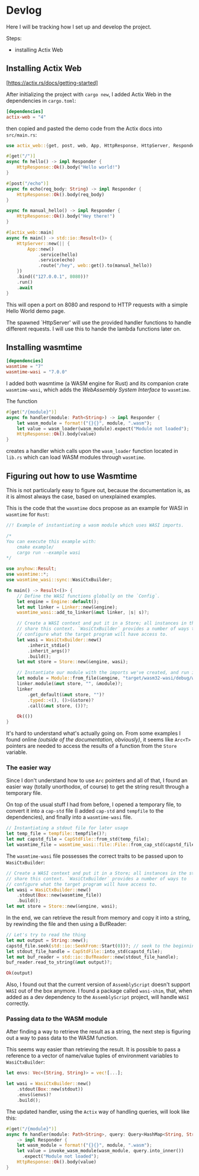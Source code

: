 # Devlog

Here I will be tracking how I set up and develop the project.

Steps:
- installing Actix Web

## Installing Actix Web

[https://actix.rs/docs/getting-started]

After initializing the project with `cargo new`, I added Actix Web in the
dependencies in `cargo.toml`:

```toml
[dependencies]
actix-web = "4"
```

then copied and pasted the demo code from the Actix docs into `src/main.rs`:

```rust
use actix_web::{get, post, web, App, HttpResponse, HttpServer, Responder};

#[get("/")]
async fn hello() -> impl Responder {
    HttpResponse::Ok().body("Hello world!")
}

#[post("/echo")]
async fn echo(req_body: String) -> impl Responder {
    HttpResponse::Ok().body(req_body)
}

async fn manual_hello() -> impl Responder {
    HttpResponse::Ok().body("Hey there!")
}

#[actix_web::main]
async fn main() -> std::io::Result<()> {
    HttpServer::new(|| {
        App::new()
            .service(hello)
            .service(echo)
            .route("/hey", web::get().to(manual_hello))
    })
    .bind(("127.0.0.1", 8080))?
    .run()
    .await
}
```
This will open a port on 8080 and respond to HTTP requests with a simple
Hello World demo page.

The spawned `HttpServer' will use the provided handler functions to handle
different requests. I will use this to hande the lambda functions later
on.

## Installing wasmtime

```toml
[dependencies]
wasmtime = "7"
wasmtime-wasi = "7.0.0"
```
I added both wasmtime (a WASM engine for Rust) and its companion crate
`wasmtime-wasi`, which adds the *WebAssembly System Interface* to `wasmtime`.

The function
```rust
#[get("/{module}")]
async fn handler(module: Path<String>) -> impl Responder {
    let wasm_module = format!("{}{}", module, ".wasm");
    let value = wasm_loader(wasm_module).expect("Module not loaded");
    HttpResponse::Ok().body(value)
}
```
creates a handler which calls upon the `wasm_loader` function located in
`lib.rs` which can load WASM modules through `wasmtime`.

## Figuring out how to use Wasmtime

This is not particularly easy to figure out, because the documentation is, as
it is almost always the case, based on unexplained examples.

This is the code that the `wasmtime` docs propose as an example for WASI in
`wasmtime` for `Rust`:

```rust
//! Example of instantiating a wasm module which uses WASI imports.

/*
You can execute this example with:
    cmake example/
    cargo run --example wasi
*/

use anyhow::Result;
use wasmtime::*;
use wasmtime_wasi::sync::WasiCtxBuilder;

fn main() -> Result<()> {
    // Define the WASI functions globally on the `Config`.
    let engine = Engine::default();
    let mut linker = Linker::new(&engine);
    wasmtime_wasi::add_to_linker(&mut linker, |s| s)?;

    // Create a WASI context and put it in a Store; all instances in the store
    // share this context. `WasiCtxBuilder` provides a number of ways to
    // configure what the target program will have access to.
    let wasi = WasiCtxBuilder::new()
        .inherit_stdio()
        .inherit_args()?
        .build();
    let mut store = Store::new(&engine, wasi);

    // Instantiate our module with the imports we've created, and run it.
    let module = Module::from_file(&engine, "target/wasm32-wasi/debug/wasi.wasm")?;
    linker.module(&mut store, "", &module)?;
    linker
        .get_default(&mut store, "")?
        .typed::<(), ()>(&store)?
        .call(&mut store, ())?;

    Ok(())
}
```

It's hard to understand what's actually going on. From some examples I found
online *(outside of the documentation, obviously)*, it seems like `Arc<T>`
pointers are needed to access the results of a function from the `Store`
variable.

### The easier way

Since I don't understand how to use `Arc` pointers and all of that, I found
an easier way (totally unorthodox, of course) to get the string result through
a temporary file.

On top of the usual stuff I had from before, I opened a temporary file, to
convert it into a `cap-std` file (I added `cap-std` and `tempfile` to the
dependencies), and finally into a `wasmtime-wasi` file.

```rust
// Instantiating a stdout file for later usage
let temp_file = tempfile::tempfile()?;
let mut capstd_file = CapStdFile::from_std(temp_file);
let wasmtime_file = wasmtime_wasi::file::File::from_cap_std(capstd_file.try_clone()?);
```

The `wasmtime-wasi` file possesses the correct traits to be passed upon to
`WasiCtxBuilder`:

```rust
// Create a WASI context and put it in a Store; all instances in the store
// share this context. `WasiCtxBuilder` provides a number of ways to
// configure what the target program will have access to.
let wasi = WasiCtxBuilder::new()
    .stdout(Box::new(wasmtime_file))
    .build();
let mut store = Store::new(&engine, wasi);
```

In the end, we can retrieve the result from memory and copy it into
a string, by rewinding the file and then using a BufReader:

```rust
// Let's try to read the thing
let mut output = String::new();
capstd_file.seek(std::io::SeekFrom::Start(0))?; // seek to the beginning
let stdout_file_handle = CapStdFile::into_std(capstd_file);
let mut buf_reader = std::io::BufReader::new(stdout_file_handle);
buf_reader.read_to_string(&mut output)?;

Ok(output)
```

Also, I found out that the current version of `AssemblyScript` doesn't support
`WASI` out of the box anymore. I found a package called `wasi-shim`, that,
when added as a dev dependency to the `AssemblyScript` project, will handle
`WASI` correctly.

### Passing data *to* the WASM module

After finding a way to retrieve the result as a string, the next step is
figuring out a way to pass data to the WASM function.

This seems way easier than retrieving the result. It is possible to pass a
reference to a vector of name/value tuples of environment variables to
`WasiCtxBuilder`:

```rust
let envs: Vec<(String, String)> = vec![...];

let wasi = WasiCtxBuilder::new()
    .stdout(Box::new(stdout))
    .envs(&envs)?
    .build();
```

The updated handler, using the `Actix` way of handling queries, will look
like this:

```rust
#[get("/{module}")]
async fn handler(module: Path<String>, query: Query<HashMap<String, String>>)
    -> impl Responder {
    let wasm_module = format!("{}{}", module, ".wasm");
    let value = invoke_wasm_module(wasm_module, query.into_inner())
      .expect("Module not loaded");
    HttpResponse::Ok().body(value)
}
```

